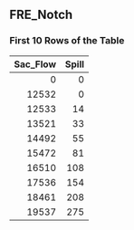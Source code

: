 ## FRE_Notch
### First 10 Rows of the Table
|   Sac_Flow |   Spill |
|-----------:|--------:|
|          0 |       0 |
|      12532 |       0 |
|      12533 |      14 |
|      13521 |      33 |
|      14492 |      55 |
|      15472 |      81 |
|      16510 |     108 |
|      17536 |     154 |
|      18461 |     208 |
|      19537 |     275 |
